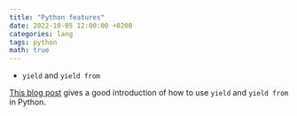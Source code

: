 ```yaml
---
title: "Python features"
date: 2022-10-05 12:00:00 +0200
categories: lang
tags: python
math: true
---
```


- `yield` and `yield from`

[This blog post](http://simeonvisser.com/posts/python-3-using-yield-from-in-generators-part-1.html) gives a good introduction of how to use `yield` and `yield from` in Python.







